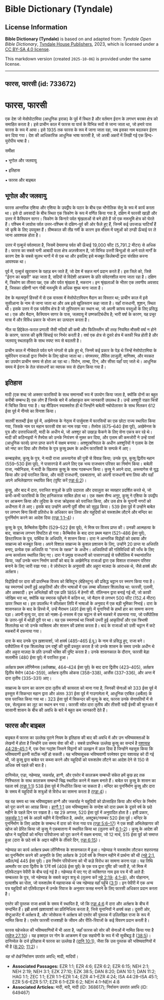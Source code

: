 # Bible Dictionary (Tyndale)

## License Information

**Bible Dictionary (Tyndale)** is based on and adapted from: _Tyndale Open Bible Dictionary_, [Tyndale House Publishers](https://tyndaleopenresources.com/), 2023, which is licensed under a [CC BY-SA 4.0 license](https://creativecommons.org/licenses/by-sa/4.0/legalcode.en).

This markdown version (created `2025-10-06`) is provided under the same license.



--------------------------------

## फारस, फारसी (id: 733672)

फारस, फारसी
===========

एक देश जो मेसोपोटामिया (आधुनिक इराक) के पूर्व में स्थित है और वर्तमान ईरान के लगभग बराबर क्षेत्र को समाहित करता है। इसे प्राचीन काल में फारस या पार्स के विभिन्न रूपों से जाना जाता था, जो हमारे पास फारस के रूप में आया। इसे 1935 तक फारस के रूप में जाना जाता रहा, जब इसका नाम बदलकर ईरान कर दिया गया। देश की आधिकारिक आधुनिक भाषा फारसी है, जो अरबी अक्षरों में लिखी गई एक हिन्द\-युरोपीय भाषा है।

समीक्षा

• भूगोल और जलवायु

• इतिहास

• फारस और बाइबल

भूगोल और जलवायु
---------------

फारस आन्तरिक एशिया और एशिया के उपद्वीप के पठार के बीच एक भौगोलिक सेतु के रूप में कार्य करता था। इसे दो अवसादों के बीच स्थित एक त्रिकोण के रूप में वर्णित किया गया है, दक्षिण में फारसी खाड़ी और उत्तर में कैस्पियन सागर। त्रिकोण के किनारे पर्वत श्रृंखलाओं से बने होते हैं जो एक मरूभूमि क्षेत्र को घेरते हैं। पश्चिम में ज़ाग्रोस पर्वत उत्तर\-पश्चिम से दक्षिण\-पूर्व की ओर फैले हुए हैं, जिनमें कई उपजाऊ घाटियाँ हैं जो कृषि के लिए उपयुक्त हैं। ग्रीष्मकाल की तीव्र गर्मी के कारण इस मौसम में पशुओं को ठण्डी ऊँचाई पर ले जाना आवश्यक होता है।

उत्तर में एल्बुर्ज पर्वतमाला है, जिसमें देमावण्ड पर्वत की ऊँचाई 19,000 फीट (5,791\.2 मीटर) से अधिक है। फारस का सबसे घनी आबादी वाला क्षेत्र अज़रबैजान है, जो विभिन्न उत्तरी बिन्दुओं से आने वाले मार्गों के कारण देश के सबसे सुलभ भागों में से एक था और इसलिए इसे मजबूत किलेबन्दी द्वारा संरक्षित करना आवश्यक था।

पूर्व में, एल्बुर्ज खुरासान के पहाड़ बन जाते हैं, जो देश में सहज मार्ग प्रदान करते हैं। इस जिले को, जिसे "ईरान का बखरी" कहा जाता है, सदियों से विदेशी आक्रमण के प्रति संवेदनशील माना जाता रहा है। दक्षिण में, त्रिकोण का तीसरा पक्ष, एक और पर्वत श्रृंखला है, मकरान। इन श्रृंखलाओं के भीतर एक लवणीय अवसाद है, जिसका दक्षिणी भाग गोबी मरूभूमि से अधिक शुष्क माना जाता है।

देश के महत्वपूर्ण हिस्सों में से एक वास्तव में मेसोपोटामियन मैदान का विस्तार था; प्राचीन काल में इसे सुसीआना के नाम से जाना जाता था और अब इसे खुज़िस्तान कहा जाता है। यहाँ राजधानी, शूशन, स्थित थी। इसके उत्तर में एक पर्वतीय क्षेत्र है जो लुरिस्तान का स्थान था, जो अपनी कांस्य वस्तुओं के लिए प्रसिद्ध था। एक और मैदान, कैस्पियन सागर के पास, जलवायु में उष्णकटिबंधीय है; भारी वर्षा के कारण, यह प्रचुर मात्रा में और विविध प्रकार के भोजन का उत्पादन करता है।

नील या हिद्देकेल\-फरात प्रणाली जैसी नदियों की कमी और फिलिस्तीन की तरह नियमित मौसमी वर्षा न होने के कारण, फारस की कृषि सिंचाई पर निर्भर करती है। वर्षा एक क्षेत्र से दूसरे क्षेत्र में काफी भिन्न होती है और जलवायु स्थलाकृति के साथ स्पष्ट रूप से बदलती है।

प्राचीन काल में नीचेवाले पर्वत घने जंगलों से ढके हुए थे, जिनमें कई प्रकार के पेड़ थे जिन्हें मेसोपोटामिया के सुमेरियन राजाओं द्वारा निर्माण के लिए खोजा जाता था। संगमरमर, लैपिस लाजुली, माणिक्य, और मरकत का उपयोग प्राचीन समय से होता आ रहा था। यिरोन, ताम्बा, टिन, और सीसा यहाँ पाए जाते थे। आधुनिक समय में ईरान के तेल संसाधनों का व्यापक रूप से दोहन किया गया है।

इतिहास
------

मादी (एक शब्द जो अक्सर फारसियों के साथ समानार्थी रूप में उपयोग किया जाता है, क्योंकि दोनों का बहुत करीबी सम्बन्ध है) एक लोग हैं जिनके बारे में अपेक्षाकृत कम जानकारी उपलब्ध है। उन्हें अश्शूरी राहत चित्रों में चित्रित किया गया है। यह मीडियन स्याक्सरेस ही थे जिन्होंने बाबेली नबोपोलासर के साथ मिलकर 612 ईसा पूर्व में नीनवे का विनाश किया।

सातवीं शताब्दी ईसा पूर्व में, अखेमेनस के नेतृत्व में पार्सुमाश में फारसियों का एक छोटा राज्य स्थापित किया गया, जिसके नाम पर महान फारसी वंश का नाम रखा गया। तैस्पेस (675–640 ईसा पूर्व), अखेमेनस के पुत्र और उत्तराधिकारी, मादी के अधीन थे, जो अश्शूर को उखाड़ फेंकने के लिए सेना एकत्र कर रहे थे। मादी की कठिनाइयों ने तैस्पेस को उनके नियंत्रण से मुक्त कर दिया, और एलाम की कमजोरी ने उन्हें पार्सा (आधुनिक फार्स) प्रान्त प्राप्त करने में सक्षम बनाया। अश्शूरबनिपाल के अधीन अश्शूरियों ने एलाम के देश को नष्ट कर दिया और तैस्पेस के पुत्र कुस्रू प्रथम के अधीन फारसियों के सम्पर्क में आए।

कम्बाइसेस, कुस्रू के पुत्र, ने मादी राजा अस्त्यागेस की पुत्री से विवाह किया; उनके पुत्र, कुस्रू द्वितीय महान (559–530 ईसा पूर्व), ने पासारगडे में अपने लिए एक भव्य राजभवन परिसर का निर्माण किया। बाबेली राजा, नबोनिडस, ने मादी के खिलाफ कुस्रू के साथ गठबन्धन किया। कुस्रू ने अपने दादा, अस्त्यागेस से युद्ध किया और उन्हें पराजित किया, और मादी राजधानी, एकबाताना, को अपनी राजधानी बना लिया और वहाँ अपने अभिलेखागार स्थापित किए (पुष्टि करें [एज्रा 6:2](https://ref.ly/Ezra6:2))।

कुस्रू, और बाद में दारा, पराजित शत्रुओं के प्रति उदारता और दयालुता का व्यवहार प्रदर्शित करते थे, जो कभी\-कभी फारसियों के लिए हानिकारक साबित होता था। एक सक्षम सैन्य अगुए, कुस्रू ने एशिया के उपद्वीप पर आक्रमण किया और लुदिया के राजा क्रोइसस को पराजित किया, और उस क्षेत्र के यूनानी नगरों को अधीनता में ले आए। इसके बाद उन्होंने अपनी पूर्वी सीमा को सुदृढ़ किया। 539 ईसा पूर्व में उन्होंने बाबेल पर लगभग बिना किसी प्रतिरोध के अधिकार कर लिया और यहूदियों को यरूशलेम लौटने और मन्दिर का पुनर्निर्माण करने का आदेश दिया ([एज्रा 1:1–4](https://ref.ly/Ezra1:1-Ezra1:4))।

कुस्रू के पुत्र, कैम्बिसेस द्वितीय (529–522 ईसा पूर्व), ने मिस्र पर विजय प्राप्त की। उनकी आत्महत्या के बाद, साम्राज्य लगभग विघटित हो गया। कैम्बिसेस के बाद दारा प्रथम महान (521–486 ईसा पूर्व), हिस्टास्पिस के पुत्र, पार्थिया के अधिपति, ने शासन किया। दारा ने आन्तरिक विद्रोहों को दबाया और साम्राज्य को मजबूत किया। अपने विशाल साम्राज्य के कुशल प्रशासन के लिए, उन्होंने 20 प्रान्त या अधिपति बनाए, प्रत्येक एक अधिपति या "राज्य के रक्षक" के अधीन। अधिपतियों की गतिविधियों की जाँच के लिए अन्य कार्यालय स्थापित किए गए। दारा ने प्रमुख राजधानी को पासारगडाई से पर्सेपोलिस में स्थानांतरित किया, जहाँ उनके भवन निर्माण कार्यों को बाद के अखेमेनिड राजाओं द्वारा एक विशाल राजभवन परिसर बनाने के लिए जारी रखा गया। वे ज़ोरोस्टर के अनुयायी और अहुरा माज़दा के आराधक थे, जैसे क्षयर्ष और अर्तक्षत्र।

विद्रोहियों पर दारा की प्रारम्भिक विजय को बिसिटून (बेहिस्टुन) की प्रसिद्ध चट्टान पर स्मरण किया गया है। यह स्मरणार्थ उभरी हुई आकृतियों और तीन भाषाओं में एक लम्बा कीलाक्षर शिलालेख था: फारसी, एलामी, और अक्कादी। इन अभिलेखों की एक प्रति 1855 में हेनरी सी. रॉलिन्सन द्वारा बनाई गई थी, जो काफी जोखिम भरा था, क्योंकि यह स्मारक पहुँचने में कठिन था, जो मैदान से लगभग 500 फीट (152\.4 मीटर) ऊपर स्थित था। इस उपलब्धि ने कीलाक्षर लिपि में भाषाओं के अनुवाद में एक बड़ी भूमिका निभाई। दारा के शासनकाल के बाद के हिस्से में, उन्हें मैराथन (491 ईसा पूर्व) में यूनानियों के हाथों हार का सामना करना पड़ा। अपनी मृत्यु पर, दारा को नक़्श\-ई\-रुस्तम में एक चट्टान से बने मकबरे में दफनाया गया, जो पर्सेपोलिस के उत्तर\-पूर्व में थोड़ी दूरी पर था। यह एक स्मरणार्थ था जिसमें उभरी हुई आकृतियाँ और एक त्रिभाषी शिलालेख था जो उनके व्यक्तित्व और शासन की प्रशंसा करता है। बाद के राजाओं को उसी चट्टान में कटे मकबरों में दफनाया गया।

दारा के बाद उनके पुत्र ख़शायार्शा, जो क्षयर्ष (485–465 ई.पू.) के नाम से प्रसिद्ध हुए, राजा बने। पर्सेपोलिस में एक शिलालेख उन राष्ट्रों की सूची प्रस्तुत करता है जो उनके शासन के समय उनके अधीन थे और अहुरा माज़दा के प्रति उनकी भक्ति की पुष्टि करता है। उनके शासनकाल के दौरान, फारसी बेड़ा सलामीस (480 ईसा पूर्व) में पराजित हुआ।

अर्तक्षत्र प्रथम लोंगिमैनस (अर्तख्शथ्र, 464–424 ईसा पूर्व) के बाद दारा द्वितीय (423–405\), अर्तक्षत्र द्वितीय मेमोन (404–359\), अर्तक्षत्र तृतीय ओकस (358–338\), आर्सेस (337–336\), और अन्त में दारा तृतीय (335–331\) आए।

साम्राज्य के पतन का कारण दारा तृतीय की कायरता को माना गया है, जिनकी सेनाओं को 333 ईसा पूर्व में इस्सुस में सिकन्दर महान द्वारा और अंततः 331 ईसा पूर्व में गाउगामेला में, आधुनिक एरबिल (अर्बेला) के पास पराजित किया गया था। 323 ईसा पूर्व में सिकन्दर की मृत्यु के बाद, फारस उनके सेनापतियों में से एक, सेल्युकस का लूट का स्थान बन गया। फारसी स्रोत दारा तृतीय और तीसरी सदी ईस्वी की शुरुआत में सासानी शासन के बीच की अवधि के बारे में बहुत कम जानकारी देते हैं।

फारस और बाइबल
-------------

बाइबल में फारस का उल्लेख पुराने नियम के इतिहास की बाद की अवधि में और उन भविष्यवक्ताओं के लेखनों में होता है जिन्होंने उस समय सेवा की थी। सबसे प्रारम्भिक उल्लेख कुस्रू का सन्दर्भ है [यशायाह 44:28–45:1](https://ref.ly/Isa44:28-Isa45:1) में, एक ऐसा गद्यांश जिसने विद्वानों को उलझन में डाल दिया है जिन्होंने महसूस किया कि भविष्यवाणी इतनी सटीक नहीं हो सकती। यह भविष्यसूचक भविष्यवाणी परमेश्वर द्वारा यशायाह को दी गई थी, जो कुस्रू द्वारा बाबेल पर कब्जा करने और यहूदियों को यरूशलेम लौटने का आदेश देने से 150 से अधिक वर्ष पहले की बात है।

दानिय्येल, एज्रा, नहेम्याह, जकर्याह, हाग्गै, और एस्तेर में कालक्रम सम्बन्धी संकेत हमें कुछ हद तक निश्चितता के साथ कालक्रम सम्बन्धी चिह्न स्थापित करने में सक्षम बनाते हैं। बाबेल पर कुस्रू के शासन का पहला वर्ष ([एज्रा 1:1](https://ref.ly/Ezra1:1)) 538 ईसा पूर्व में निर्धारित किया जा सकता है। मन्दिर का पुनर्निर्माण कुस्रू और दारा के समय में यहूदियों के शत्रुओं से विरोध का सामना करता है ([एज्रा 4](https://ref.ly/Ezra4:1-Ezra4:24))।

यह वह समय था जब भविष्यद्वक्ता हाग्गै और जकर्याह ने यहूदियों को प्रोत्साहित किया और मन्दिर के निर्माण को पूरा करने का आग्रह किया। [हाग्गै 1:1](https://ref.ly/Hag1:1) उस भविष्यद्वक्ता के सन्देश को दारा प्रथम के दूसरे वर्ष के छठे महीने के पहले दिन पर रखता है। यह 29 अगस्त, 520 ईसा पूर्व में अनुवादित होता है। इसी प्रकार, [जकर्याह 1:1](https://ref.ly/Zech1:1) वर्ष के आठवें महीने में दिनांकित है, अर्थात, अक्टूबर/नवम्बर 520 ईसा पूर्व। मन्दिर के पुनर्निर्माण के लिए आदेश के सम्बन्ध में दारा को भेजा गया पत्र ([एज्रा 5:6–17](https://ref.ly/Ezra5:6-Ezra5:17)) ने एक शाही अभिलेखागार की खोज को प्रेरित किया जो कुस्रू ने एकबाताना में स्थापित किया था (तुलना करें [6:1–2](https://ref.ly/Ezra6:1-Ezra6:2))। कुस्रू के आदेश की खोज ने यहूदियों को मन्दिर परियोजना को पूरा करने में सक्षम बनाया, जो 12 मार्च, 515 ईसा पूर्व को समाप्त हुआ (दारा के छठे वर्ष के अद्दार महीने के तीसरे दिन, [एज्रा 6:15](https://ref.ly/Ezra6:15))।

नहेम्याह का कार्य अर्तक्षत्र प्रथम लोंगिमैनस के शासनकाल में हुआ। नहेम्याह ने यरूशलेम लौटकर शहरपनाह का पुनर्निर्माण करने की अनुमति के लिए अर्तक्षत्र के 20वें वर्ष के निसान महीने में प्रार्थना की थी ([नहे 2:1](https://ref.ly/Neh2:1), अप्रैल/मई 445 ईसा पूर्व)। इस निर्माण परियोजना को भी कड़े विरोध का सामना करना पड़ा। यह तिथि आमतौर पर दारा द्वितीय के 17वें वर्ष (408 ईसा पूर्व) के एक पत्र द्वारा पुष्टि की जाती है, जो मिस्र में एलिफेंटाइन पेपीरी के बीच पाई गई है। नहेम्याह में पाए गए दो व्यक्तिगत नाम इस पत्र में भी आते हैं: सम्बल्लत के पुत्र, जो नहेम्याह के सबसे कट्टर शत्रु थे (तुलना करें [नहे 2:19](https://ref.ly/Neh2:19); [4:1–8](https://ref.ly/Neh4:1-Neh4:8)), और योहानान, एल्याशीब का पोता, जो यरूशलेम में महायाजक थे जब नहेम्याह वहाँ पहुँचे ([3:1](https://ref.ly/Neh3:1))। इन पेपीरी में एक अन्य पत्र यहूदियों को एलिफेंटाइन में उनके रिवाज के अनुसार फसह मनाने के लिए फारसी अधिकार प्रदान करता है।

एस्तेर की पुस्तक राजा क्षयर्ष के समय में स्थापित है, जो कि [एज्रा 4:6](https://ref.ly/Ezra4:6) में दारा और अर्तक्षत्र के बीच में सन्दर्भित हैं। इब्री क्षयर्ष ख़शायार्शा का प्रतिनिधित्व करता है, जिसे यूनानियों ने क्षयर्ष कहा। दूसरी ओर, सेप्टुआजेंट में अर्तक्षत्र है, और जोसेफस ने अर्तक्षत्र को एस्तेर की पुस्तक में उल्लिखित राजा के रूप में नामित किया है। एस्तेर फारसी राजशाही के जीवन और रीति\-रिवाजों के कई विवरण प्रदान करती है।

फारस यहेजकेल की भविष्यवाणियों में भी आता है, जहाँ फारस को सोर की सेनाओं में नामित किया गया है ([यहेज 27:10](https://ref.ly/Ezek27:10))। यह इस्राएल पर गोग के आक्रमण में एक सहयोगी के रूप में भी सूचीबद्ध है ([38:5](https://ref.ly/Ezek38:5))। दानिय्येल के दर्ज इतिहास में फारस का उल्लेख है ([दानि 10:1](https://ref.ly/Dan10:1)), जैसा कि उस पुस्तक की भविष्यवाणियों में भी है ([8:20](https://ref.ly/Dan8:20); [11:2](https://ref.ly/Dan11:2))।

*यह भी देखें* निर्वासन उपरांत अवधि; मादी, मादियों।

* **Associated Passages:** EZR 1:1; EZR 4:6; EZR 6:2; EZR 6:15; NEH 2:1; NEH 2:19; NEH 3:1; EZK 27:10; EZK 38:5; DAN 8:20; DAN 10:1; DAN 11:2; HAG 1:1; ZEC 1:1; EZR 1:1–EZR 1:4; EZR 4:1–EZR 4:24; ISA 44:28–ISA 45:1; EZR 5:6–EZR 5:17; EZR 6:1–EZR 6:2; NEH 4:1–NEH 4:8
* **Associated Articles:** मादी, मादै, मादी (ID: 368617); निर्वासन उपरांत अवधि (ID: 649467)


